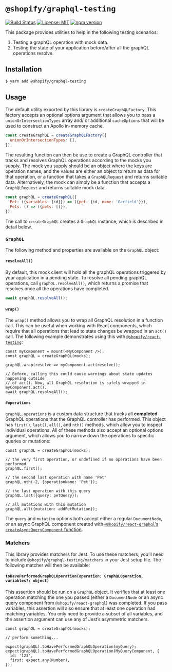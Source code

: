 # `@shopify/graphql-testing`

[![Build Status](https://travis-ci.org/Shopify/quilt.svg?branch=master)](https://travis-ci.org/Shopify/quilt)
[![License: MIT](https://img.shields.io/badge/License-MIT-green.svg)](LICENSE.md) [![npm version](https://badge.fury.io/js/%40shopify%2Fgraphql-testing.svg)](https://badge.fury.io/js/%40shopify%2Fgraphql-testing.svg)

This package provides utilities to help in the following testing scenarios:

1. Testing a graphQL operation with mock data.
2. Testing the state of your application before/after all the graphQL operations resolve.

## Installation

```bash
$ yarn add @shopify/graphql-testing
```

## Usage

The default utility exported by this library is `createGraphQLFactory`. This factory accepts an optional options argument that allows you to pass a `unionOrIntersectionTypes` array and/ or additional `cacheOptions` that will be used to construct an Apollo in-memory cache.

```js
const createGraphQL = createGraphQLFactory({
  unionOrIntersectionTypes: [],
});
```

The resulting function can then be use to create a GraphQL controller that tracks and resolves GraphQL operations according to the mocks you supply. The mock you supply should be an object where the keys are operation names, and the values are either an object to return as data for that operation, or a function that takes a `GraphQLRequest` and returns suitable data. Alternatively, the mock can simply be a function that accepts a `GraphQLRequest` and returns suitable mock data.

```js
const graphQL = createGraphQL({
  Pet: ({variables: {id}}) => ({pet: {id, name: 'Garfield'}}),
  Pets: () => ({pets: []}),
});
```

The call to `createGraphQL` creates a `GraphQL` instance, which is described in detail below.

### `GraphQL`

The following method and properties are available on the `GraphQL` object:

#### `resolveAll()`

By default, this mock client will hold all the graphQL operations triggered by your application in a pending state. To resolve all pending graphQL operations, call `graphQL.resolveAll()`, which returns a promise that resolves once all the operations have completed.

```js
await graphQL.resolveAll();
```

#### `wrap()`

The `wrap()` method allows you to wrap all GraphQL resolution in a function call. This can be useful when working with React components, which require that all operations that lead to state changes be wrapped in an `act()` call. The following example demonstrates using this with [`@shopify/react-testing`](../react-testing):

```tsx
const myComponent = mount(<MyComponent />);
const graphQL = createGraphQL(mocks);

graphQL.wrap(resolve => myComponent.act(resolve));

// Before, calling this could cause warnings about state updates happening outside
// of act(). Now, all GraphQL resolution is safely wrapped in myComponent.act().
await graphQL.resolveAll();
```

#### `#operations`

`graphQL.operations` is a custom data structure that tracks all **completed** GraphQL operations that the GraphQL controller has performed. This object has `first()`, `last()`, `all()`, and `nth()` methods, which allow you to inspect individual operations. All of these methods also accept an optional options argument, which allows you to narrow down the operations to specific queries or mutations:

```tsx
const graphQL = createGraphQL(mocks);

// the very first operation, or undefined if no operations have been performed
graphQL.first();

// the second last operation with name 'Pet'
graphQL.nth(-2, {operationName: 'Pet'});

// the last operation with this query
graphQL.last({query: petQuery});

// all mutations with this mutation
graphQL.all({mutation: addPetMutation});
```

The `query` and `mutation` options both accept either a regular `DocumentNode`, or an async GraphQL component created with [`@shopify/react-graphql`’s `createAsyncQueryComponent` function](../react-graphql).

### Matchers

This library provides matchers for Jest. To use these matchers, you’ll need to include `@shopify/graphql-testing/matchers` in your Jest setup file. The following matcher will then be available:

#### `toHavePerformedGraphQLOperation(operation: GraphQLOperation, variables?: object)`

This assertion should be run on a `GraphQL` object. It verifies that at least one operation matching the one you passed (either a `DocumentNode` or an async query component from `@shopify/react-graphql`) was completed. If you pass variables, this assertion will also ensure that at least one operation had matching variables. You only need to provide a subset of all variables, and the assertion argument can use any of Jest’s asymmetric matchers.

```tsx
const graphQL = createGraphQL(mocks);

// perform something...

expect(graphQL).toHavePerformedGraphQLOperation(myQuery);
expect(graphQL).toHavePerformedGraphQLOperation(MyQueryComponent, {
  id: '123',
  first: expect.any(Number),
});
```
